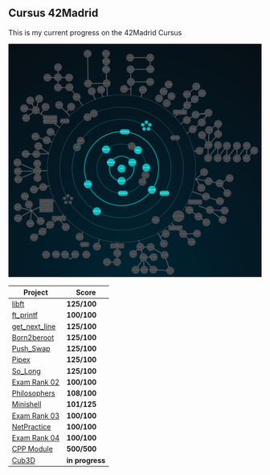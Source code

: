 ## Cursus 42Madrid

This is my current progress on the 42Madrid Cursus

<p align="center">
<img width="1268px" alt="1172px" src="https://github.com/BishopVK/Cursus-42Madrid/blob/main/img/Holygraph.png">
</p>

| **Project**                                        | **Score**   |
| -------------------------------------------------- | ----------- |
| [libft](/lvl0/Libft)                               | **125/100** |
| [ft_printf](/lvl1/printf)                          | **100/100** |
| [get_next_line](/lvl1/get_next_line)               | **125/100** |
| [Born2beroot](/lvl1/Born2beRoot)                   | **125/100** |
| [Push_Swap](/lvl2/push_swap)                       | **125/100** |
| [Pipex](/lvl2/pipex)                               | **125/100** |
| [So_Long](/lvl2/so_long)                           | **125/100** |
| [Exam Rank 02](/lvl2/exam_rank_02)                 | **100/100** |
| [Philosophers](/lvl3/Philosophers)                 | **108/100** |
| [Minishell](https://github.com/BishopVK/minishell) | **101/125** |
| [Exam Rank 03](/lvl3/exam_rank_03)                 | **100/100** |
| [NetPractice](/lvl4/NetPractice)                   | **100/100** |
| [Exam Rank 04](/lvl4/exam_rank_04)                 | **100/100** |
| [CPP Module](/lvl4/CPP_Module)                     | **500/500** |
| [Cub3D](https://github.com/BishopVK/Cub3D)         | **in progress** |